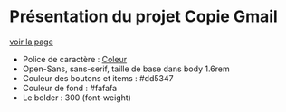# Présentation du projet Copie Gmail
[voir la page](https://adriegabto.github.io/edc-gmail/)

* Police de caractère :
[Coleur](asset.png "Couleur")
* Open-Sans, sans-serif, taille de base dans body 1.6rem
* Couleur des boutons et items : #dd5347
* Couleur de fond : #fafafa
* Le bolder : 300 (font-weight)